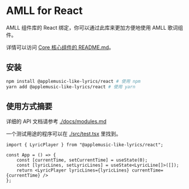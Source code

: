 # AMLL for React

AMLL 组件库的 React 绑定，你可以通过此库来更加方便地使用 AMLL 歌词组件。

详情可以访问 [Core 核心组件的 README.md](../core/README.md)。

## 安装

```bash
npm install @applemusic-like-lyrics/react # 使用 npm
yarn add @applemusic-like-lyrics/react # 使用 yarn
```

## 使用方式摘要

详细的 API 文档请参考 [./docs/modules.md](./docs/modules.md)

一个测试用途的程序可以在 [./src/test.tsx](./src/test.tsx) 里找到。

```tsx
import { LyricPlayer } from "@applemusic-like-lyrics/react";

const App = () => {
    const [currentTime, setCurrentTime] = useState(0);
	const [lyricLines, setLyricLines] = useState<LyricLine[]>([]);
    return <LyricPlayer lyricLines={lyricLines} currentTime={currentTime} />
};

```
